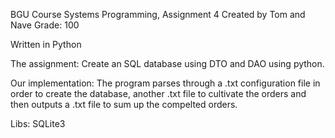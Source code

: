 BGU Course Systems Programming, Assignment 4 Created by Tom and Nave Grade: 100

Written in Python

The assignment:
Create an SQL database using DTO and DAO using python.

Our implementation:
The program parses through a .txt configuration file in order to create the database, another .txt file to cultivate the orders and then outputs a .txt file to sum up the compelted orders.

Libs:
	SQLite3
